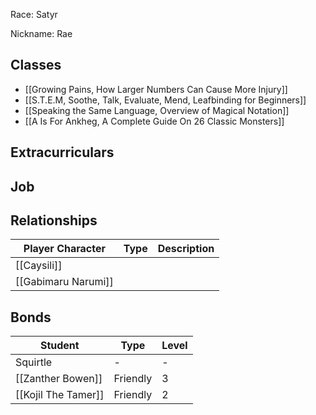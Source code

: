 

Race: Satyr

Nickname: Rae

## Classes

- [[Growing Pains, How Larger Numbers Can Cause More Injury]]
- [[S.T.E.M, Soothe, Talk, Evaluate, Mend, Leafbinding for Beginners]]
- [[Speaking the Same Language, Overview of Magical Notation]]
- [[A Is For Ankheg, A Complete Guide On 26 Classic Monsters]]
## Extracurriculars

## Job

## Relationships

| Player Character    | Type | Description |
| ------------------- | ---- | ----------- |
| [[Caysili]]         |      |             |
| [[Gabimaru Narumi]] |      |             |
## Bonds

| Student             | Type     | Level |
| ------------------- | -------- | ----- |
| Squirtle            | -        | -     |
| [[Zanther Bowen]]   | Friendly | 3     |
| [[Kojil The Tamer]] | Friendly | 2     | 

